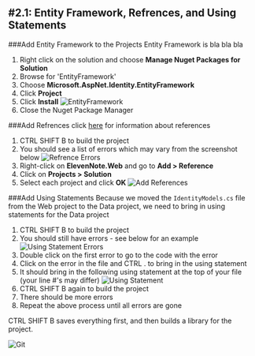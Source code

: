 #2.1: Entity Framework, Refrences, and Using Statements
---
###Add Entity Framework to the Projects
Entity Framework is bla bla bla
1. Right click on the solution and choose **Manage Nuget Packages for Solution**
2. Browse for 'EntityFramework'
3. Choose **Microsoft.AspNet.Identity.EntityFramework**
4. Click **Project**
5. Click **Install**
![EntityFramework](/assets/2.1-A.png)
6. Close the Nuget Package Manager

###Add Refrences
click [here](2.1a-References.md) for information about references
1. CTRL SHIFT B to build the project
2. You should see a list of errors which may vary from the screenshot below
![Refrence Errors](/assets/2.1-B.png)
3. Right-click on **ElevenNote.Web** and go to **Add > Reference**
4. Click on **Projects > Solution**
5. Select each project and click **OK**
![Add References](/assets/2.1-C.png)

###Add Using Statements
Because we moved the `IdentityModels.cs` file from the Web project to the Data project, we need to bring in using statements for the Data project
1. CTRL SHIFT B to build the project
2. You should still have errors - see below for an example
![Using Statement Errors](/assets/2.1-D.png)
3. Double click on the first error to go to the code with the error
4. Click on the error in the file and CTRL . to bring in the using statement
5. It should bring in the following using statement at the top of your file (your line #'s may differ)
![Using Statement](/assets/2.1-E.png)
6. CTRL SHIFT B again to build the project
7. There should be more errors
8. Repeat the above process until all errors are gone

CTRL SHIFT B saves everything first, and then builds a library for the project.

![Git](/assets/devicons_github_badge.png)

